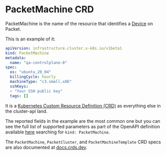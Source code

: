 # PacketMachine CRD

PacketMachine is the name of the resource that identifies a
[Device](https://metal.equinix.com/developers/api/devices/#devices-createdevice) on Packet.

This is an example of it:

```yaml
apiVersion: infrastructure.cluster.x-k8s.io/v1beta1
kind: PacketMachine
metadata:
  name: "qa-controlplane-0"
spec:
  os: "ubuntu_20_04"
  billingCycle: hourly
  machineType: "c3.small.x86"
  sshKeys:
  - "Your SSH public key"
  tags: []
```

It is a [Kubernetes Custom Resource Definition (CRD)](https://kubernetes.io/docs/concepts/extend-kubernetes/api-extension/custom-resources/) as everything
else in the cluster-api land.

The reported fields in the example are the most common one but you can see the
full list of supported parameters as part of the OpenAPI definition available
[here](../../config/crd/bases/infrastructure.cluster.x-k8s.io_packetclusters.yaml)
searching for `kind: PacketMachine`.

The `PacketMachine`, `PacketCluster`, and `PacketMachineTemplate` CRD specs are also documented at [docs.crds.dev](https://doc.crds.dev/github.com/kubernetes-sigs/cluster-api-provider-packet).